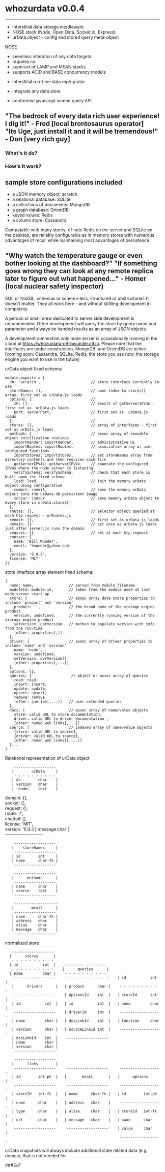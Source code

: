 whozurdata v0.0.4
===

---
* interstitial data storage middleware 
* NOSE stack (Node, Open Data, Socket.io, Express) 
* urData object - config and stored query meta-object  

NOSE
+ seemless interation of any data targets
+ requires no 
+ superset of LAMP and MEAN stacks
+ supports ACID and BASE concurrency models 
* interstitial run-time data repli-grator
+ integrate any data store 
* conformed javascript named query API 

"The bedrock of every data rich user experience! I dig it!" - Fred [local brontosaurus operator]   
"Its Uge, just install it and it will be tremendous!" - Don [very rich guy]
---

### What's it do?



### How's it work?




sample store configurations included
---
* a JSON memory object: scratch
* a relational database: SQLite 
* a collections of documents: MongoDB
* a graph database: OrientDB
* keyed values: Redis 
* a column store: Cassandra


Compatable with 
many stores, of note Redis on the server and SQLite on the desktop, are reliably configurable as in memory stores 
with numerous advantages of recall while maintaining most advantages of persistence

"Why watch the temperature gauge or even bother looking at the dashboard?" 
"If something goes wrong they can look at any remote replica later to figure out what happened..." - Homer (local nuclear safety inspector) 
---
SQL or NoSQL, schemas or schema-less, structured or unstructured. It doesn't matter. They 
all work here - and without stifiling development in complexity. 

A person or small crew dedicated to server side development is recommended. Other development will query the store by query name and parameter and always be handed results as an array of JSON objects.  

A development connection only node server is occassionally running in the cloud at https://whozurdata-c9-bwunder.c9.io. Please note that the interfaces are under construction. MongoDB, and OrientDB are active [coming soon: Cassandra, SQLite, Redis, the store you use now, the storage engine you want to use in the future]

urData object fixed schema:

    module.exports = { 
      db: 'scratch',                       // store interface currently in use
      storeNames: [],                      // name index to stores[] array- first set as urData.js loads 
      options: {                           //  
        IP: [],                            // result of getServerIPV4s - first set as  urData.js loads
        port: serverPort,                  // first set as  urData.js loads
      },                                   //
      stores: [],                          // array of interfaces - first set as urData.js loads   
      methods: {                           // assoc array of reusable object initilization routines
        importRender: importRender,        // administrative UI
        importRoutes: importRoutes,        // associative array of user configured functions  
        importStores: importStores,        // set storeNames array from directory contents and then requires each file  
        getServerIPV4s: getServerIPV4s,    // enumrate the configured IPV4s where the node server is listening 
        verifySchema: verifySchema,        // check that each store is built upon the fixed schema
        load: load,                        // init the memory urData object using configuration  
        commit: commit,                    // save the memory urData object into the urData.db persistent image
        concur: concur                     // save memory urData object to every store in urData.stores[] 
      },                                   
      routes: {},                          // selector object queried at each htp request - urRoutes.js
      render: {},                          // first set as urData.js loads
      domain: {}                           // set once as urData.js loads just after server.js runs the domain 
      request: {}                          // set at each htp request
      contact: {
        name: 'Bill Wunder',
        email: 'bwunder@yahoo.com'
      },  
      version: '0.0.2',                    
      license: 'MIT'
    };


store interface array element fixed schema:

    {
      name: name,                // parsed from module.filename    
      moduleId: module.id,       // taken from the module used at last node server start-up
      store: {                   // assoc array data store properties to include 'product' and 'version'
        product: '',             // the brand name of the storage engine product         
        version: undefined,      // the currently running version of the storage engine product
        setVersion: getVersion   // method to populate version with info from the run-time
        [other: properties[,]]
      },
      driver: {                  // assoc array of driver properties to include 'name' and 'version'
        name: 'node',
        version: undefined,
        setVersion: dvrVersion()
        [other: properties[,...]]
      },
      options: {},
      queries: {                  // object or assoc array of queries
        read: read,              
        insert: insert,
        update: update,
        upsert: upsert,
        remove: remove
        [other: queries[,...]]   // user extended queries
      },
      docs: {                    // assoc array of name/value objects 
        store: valid URL to store documentation,
        driver: valid URL to driver documentation ,
        [other: named web links[,...]]
      source: [                  // indexed array of name/value objects
        {store: valid URL to source},
        {driver: valid URL to source},
        {other: named web links}[,...]]
      ]...
    }  


Relational representation of urData object 

        -------------------  
       |        urData     |  
        - - - - - - - - - - 
       | db        char    |
       | version   char    |                
       | render    text    |           
  domain: {},                         
  socket: {},                         
  request: {},                      
  route: '/',                       
  chattail: [],                     
  license: 'MIT',                   
  version: '0.0.3
       | message   char    |  
        -------------------   
        
        -------------------  
       |    storeNames     |  
        ------------------- 
       | id        int     |
       | name      char-fk |
        -------------------   
        
        -------------------  
       |      methods      |  
        ------------------- 
       | name      char    |
       | source    text    |
        -------------------   
        
        --------------------  
       |        mtail      |  
        ------------------- 
       | name      char-fk |
       | address   char    |
       | alias     char    |
       | message   char    |  
        -------------------   

normalized store 

       -------------------
      |      stores       | 
       - - - - - - - - - -  
      | id           int  |    -------------------
       - - - - - - - - - -    |      queries      |
      | name         char |    - - - - - - - - - -
        -------------------     - - - - - - - - - -    | id           int  |  
       |      drivers      |   | product      char |    - - - - - - - - - -
        - - - - - - - - - -    | optionsId    int  |   | storeId      int  |
       | id           int  |   | id           int  |   | name         char |   
        -------------------    | driverId     int  |    -------------------
       | name         char |   | docLinkId    int  |   | function     char |  
       | version      char |   | sourceLinkId int  |    -------------------
       | docLinkId    int  |    -------------------     
       | name         char |                           
       | version      char |                           
        -------------------                             
                                                       
        -------------------                               
       |      links        |
        -------------------     -------------------     -------------------     
       | id        int-pk  |   |       mtail       |   |      options      |
        -------------------     -------------------     -------------------  
       | storeId   int-fk  |   | name      char-fk |   | id        int-pk  |
       | name      char    |   | address   char    |    -------------------
       | type      char    |   | alias     char    |   | storeId   int-fk  |
       | url       char    |   | message   char    |   | name      char    |
        -------------------     -------------------    | value     char    |
                                                        -------------------

 
 
 urData snapshots will always include additional state related data (e.g. domain,  that is not needed for 
 
 
 
 
 
 
 ###&Xi;oT
